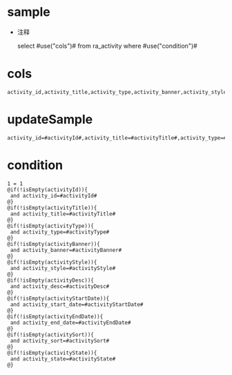 sample
===
* 注释

	select #use("cols")# from ra_activity  where  #use("condition")#

cols
===
	activity_id,activity_title,activity_type,activity_banner,activity_style,activity_desc,activity_start_date,activity_end_date,activity_sort,activity_state

updateSample
===
	
	activity_id=#activityId#,activity_title=#activityTitle#,activity_type=#activityType#,activity_banner=#activityBanner#,activity_style=#activityStyle#,activity_desc=#activityDesc#,activity_start_date=#activityStartDate#,activity_end_date=#activityEndDate#,activity_sort=#activitySort#,activity_state=#activityState#

condition
===

	1 = 1  
	@if(!isEmpty(activityId)){
	 and activity_id=#activityId#
	@}
	@if(!isEmpty(activityTitle)){
	 and activity_title=#activityTitle#
	@}
	@if(!isEmpty(activityType)){
	 and activity_type=#activityType#
	@}
	@if(!isEmpty(activityBanner)){
	 and activity_banner=#activityBanner#
	@}
	@if(!isEmpty(activityStyle)){
	 and activity_style=#activityStyle#
	@}
	@if(!isEmpty(activityDesc)){
	 and activity_desc=#activityDesc#
	@}
	@if(!isEmpty(activityStartDate)){
	 and activity_start_date=#activityStartDate#
	@}
	@if(!isEmpty(activityEndDate)){
	 and activity_end_date=#activityEndDate#
	@}
	@if(!isEmpty(activitySort)){
	 and activity_sort=#activitySort#
	@}
	@if(!isEmpty(activityState)){
	 and activity_state=#activityState#
	@}
	
	